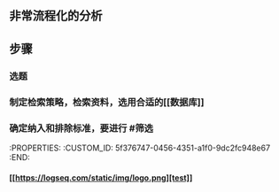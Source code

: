 ## 非常流程化的分析
## 步骤
### 选题
### 制定检索策略，检索资料，选用合适的[[数据库]]
### 确定纳入和排除标准，要进行 #筛选
   :PROPERTIES:
   :CUSTOM_ID: 5f376747-0456-4351-a1f0-9dc2fc948e67
   :END:
#### [[https://logseq.com/static/img/logo.png][test]]
